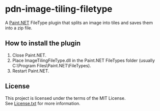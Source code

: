 # pdn-image-tiling-filetype

A [Paint.NET](http://www.getpaint.net) FileType plugin that splits an image into tiles and saves them into a zip file.

## How to install the plugin

1. Close Paint.NET.
2. Place ImageTilingFileType.dll in the Paint.NET FileTypes folder (usually C:\Program Files\Paint.NET\FileTypes).
3. Restart Paint.NET.

## License

This project is licensed under the terms of the MIT License.   
See [License.txt](License.txt) for more information.